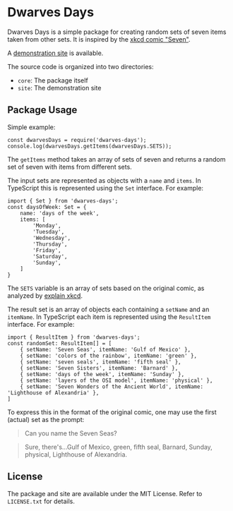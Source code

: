 # Dwarves Days

Dwarves Days is a simple package for creating random sets of seven items taken from other sets. It is inspired by the [xkcd comic "Seven"](https://www.xkcd.com/1417/).

A [demonstration site](https://philipchungtech.github.io/dwarves-days/) is available.

The source code is organized into two directories:

* `core`: The package itself
* `site`: The demonstration site

## Package Usage

Simple example:

```
const dwarvesDays = require('dwarves-days');
console.log(dwarvesDays.getItems(dwarvesDays.SETS));
```

The `getItems` method takes an array of sets of seven and returns a random set of seven with items from different sets.

The input sets are represented as objects with a `name` and `items`. In TypeScript this is represented using the `Set` interface. For example:

```
import { Set } from 'dwarves-days';
const daysOfWeek: Set = {
	name: 'days of the week',
	items: [
		'Monday',
		'Tuesday',
		'Wednesday',
		'Thursday',
		'Friday',
		'Saturday',
		'Sunday',
	]
}
```

The `SETS` variable is an array of sets based on the original comic, as analyzed by [explain xkcd](https://explainxkcd.com/wiki/index.php/1417:_Seven).

The result set is an array of objects each containing a `setName` and an `itemName`. In TypeScript each item is represented using the `ResultItem` interface. For example:

```
import { ResultItem } from 'dwarves-days';
const randomSet: ResultItem[] = [
	{ setName: 'Seven Seas', itemName: 'Gulf of Mexico' },
	{ setName: 'colors of the rainbow', itemName: 'green' },
	{ setName: 'seven seals', itemName: 'fifth seal' },
	{ setName: 'Seven Sisters', itemName: 'Barnard' },
	{ setName: 'days of the week', itemName: 'Sunday' },
	{ setName: 'layers of the OSI model', itemName: 'physical' },
	{ setName: 'Seven Wonders of the Ancient World', itemName: 'Lighthouse of Alexandria' },
]
```

To express this in the format of the original comic, one may use the first (actual) set as the prompt:

> Can you name the Seven Seas?

> Sure, there's...Gulf of Mexico, green, fifth seal, Barnard, Sunday, physical, Lighthouse of Alexandria.

## License

The package and site are available under the MIT License. Refer to `LICENSE.txt` for details.
